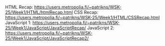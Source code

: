 HTML Recap: https://users.metropolia.fi/~patrikns/WSK-25/Week1/HTML/htmlRecap.html
CSS Recap: https://users.metropolia.fi/~patrikns/WSK-25/Week1/HTML/CSSRecap.html
JavaScript 1: https://users.metropolia.fi/~patrikns/WSK-25/Week1/JavaScript/JavaScriptRecap/
JavaScript 2: https://users.metropolia.fi/~patrikns/WSK-25/Week1/JavaScript/JavaScriptRecap2/
